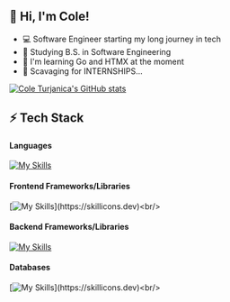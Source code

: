 <!-- Level 1: Simplie Bio and stats -->

## 👋 Hi, I'm Cole!

- 💻 Software Engineer starting my long journey in tech <br/>
- 📘 Studying B.S. in Software Engineering <br/>
- 💭 I'm learning Go and HTMX at the moment <br/>
- 📜 Scavaging for INTERNSHIPS... <br/>

<!-- Github stats from https://github.com/anuraghazra/github-readme-stats -->
[![Cole Turjanica's GitHub stats](https://github-readme-stats.vercel.app/api?username=mcflanky&show_icons=true&theme=merko)](https://github.com/mcflanky/github-readme-stats) <br/>


<!-- Level 2/3: -->
## ⚡️ Tech Stack
#### Languages
[![My Skills](https://skillicons.dev/icons?i=html,css,js,ts,java,py,go)](https://skillicons.dev)<br/>

####  Frontend Frameworks/Libraries
[![My Skills](https://skillicons.dev/icons?i=react,angular,nextjs,threejs,tailwind,)](https://skillicons.dev)<br/>

#### Backend Frameworks/Libraries
[![My Skills](https://skillicons.dev/icons?i=nodejs,express,spring,django,flask)](https://skillicons.dev)<br/>

#### Databases
[![My Skills](https://skillicons.dev/icons?i=mongodb,postgres,mysql,firebase,supabase,)](https://skillicons.dev)<br/>





